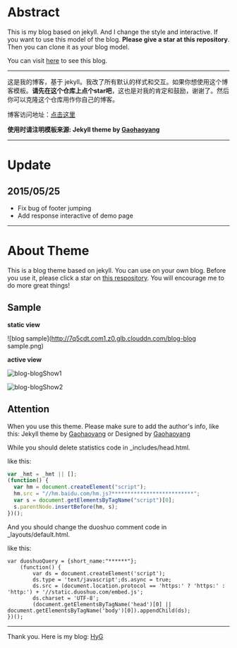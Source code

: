 # Abstract

This is my blog based on jekyll. And I change the style and interactive. If you want to use this model of the blog. **Please give a star at this repository**. Then you can clone it as your blog model.

You can visit [here](http://gaohaoyang.github.io) to see this blog.

---

这是我的博客，基于 jekyll。我改了所有默认的样式和交互。如果你想使用这个博客模板。**请先在这个仓库上点个star吧**，这也是对我的肯定和鼓励，谢谢了。然后你可以克隆这个仓库用作你自己的博客。

博客访问地址：[点击这里](http://gaohaoyang.github.io)

**使用时请注明模板来源:  Jekyll theme by [Gaohaoyang](https://github.com/Gaohaoyang/gaohaoyang.github.io)**

---

# Update

## 2015/05/25

* Fix bug of footer jumping
* Add response interactive of demo page

---

# About Theme

This is a blog theme based on jekyll. You can use on your own blog. Before you use it, please click a star on [this respository](https://github.com/Gaohaoyang/gaohaoyang.github.io/). You will encourage me to do more great things!

## Sample

**static view**

![blog sample](http://7q5cdt.com1.z0.glb.clouddn.com/blog-blog sample.png)

**active view**

![blog-blogShow1](http://7q5cdt.com1.z0.glb.clouddn.com/blog-blogShow1.gif)

![blog-blogShow2](http://7q5cdt.com1.z0.glb.clouddn.com/blog-blogShow2.gif)

## Attention

When you use this theme. Please make sure to add the author's info, like this: Jekyll theme by [Gaohaoyang](https://github.com/Gaohaoyang) or Designed by [Gaohaoyang](https://github.com/Gaohaoyang) 

While you should delete statistics code in _includes/head.html.

like this:

```javascript
var _hmt = _hmt || [];
(function() {
  var hm = document.createElement("script");
  hm.src = "//hm.baidu.com/hm.js?**************************";
  var s = document.getElementsByTagName("script")[0]; 
  s.parentNode.insertBefore(hm, s);
})();
```

And you should change the duoshuo comment code in _layouts/default.html.

like this:

    var duoshuoQuery = {short_name:"******"};
        (function() {
            var ds = document.createElement('script');
            ds.type = 'text/javascript';ds.async = true;
            ds.src = (document.location.protocol == 'https:' ? 'https:' : 'http:') + '//static.duoshuo.com/embed.js';
            ds.charset = 'UTF-8';
            (document.getElementsByTagName('head')[0] || document.getElementsByTagName('body')[0]).appendChild(ds);
    })();  

---

Thank you.
Here is my blog: [HyG](http://gaohaoyang.github.io)
<!--

## 被引用信息

使用了我的模板并写明来源的人：   

* [dreamholy](http://dreamholy.github.io/)

没有注明来源的人：

* [yangshuailing](http://yangshuailing.github.io/com/)
* [huapu728](http://huapu728.github.io/)
* [greatbuger](http://greatbuger.github.io/) 


-->


